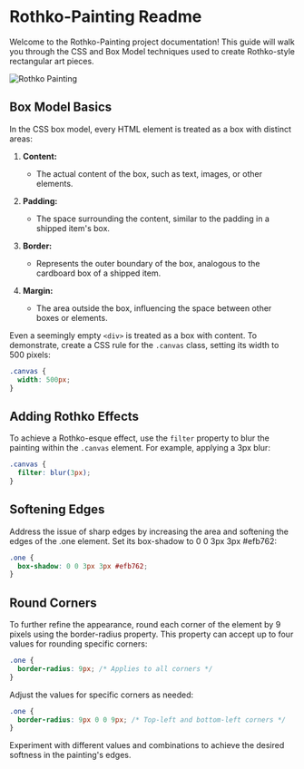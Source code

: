 # Rothko-Painting Readme

Welcome to the Rothko-Painting project documentation! This guide will walk you through the CSS and Box Model techniques used to create Rothko-style rectangular art pieces.

![Rothko Painting](![Rothko-Painting-Design.png])

## Box Model Basics

In the CSS box model, every HTML element is treated as a box with distinct areas:

1. **Content:**
   - The actual content of the box, such as text, images, or other elements.

2. **Padding:**
   - The space surrounding the content, similar to the padding in a shipped item's box.

3. **Border:**
   - Represents the outer boundary of the box, analogous to the cardboard box of a shipped item.

4. **Margin:**
   - The area outside the box, influencing the space between other boxes or elements.

Even a seemingly empty `<div>` is treated as a box with content. To demonstrate, create a CSS rule for the `.canvas` class, setting its width to 500 pixels:

```css
.canvas {
  width: 500px;
}
```

## Adding Rothko Effects

To achieve a Rothko-esque effect, use the `filter` property to blur the painting within the `.canvas` element. For example, applying a 3px blur:

```css
.canvas {
  filter: blur(3px);
}
```

## Softening Edges

Address the issue of sharp edges by increasing the area and softening the edges of the .one element. Set its box-shadow to 0 0 3px 3px #efb762:

```css
.one {
  box-shadow: 0 0 3px 3px #efb762;
}
```

## Round Corners

To further refine the appearance, round each corner of the element by 9 pixels using the border-radius property. This property can accept up to four values for rounding specific corners:

```css
.one {
  border-radius: 9px; /* Applies to all corners */
}
```

Adjust the values for specific corners as needed:

```css
.one {
  border-radius: 9px 0 0 9px; /* Top-left and bottom-left corners */
}
```
Experiment with different values and combinations to achieve the desired softness in the painting's edges.


